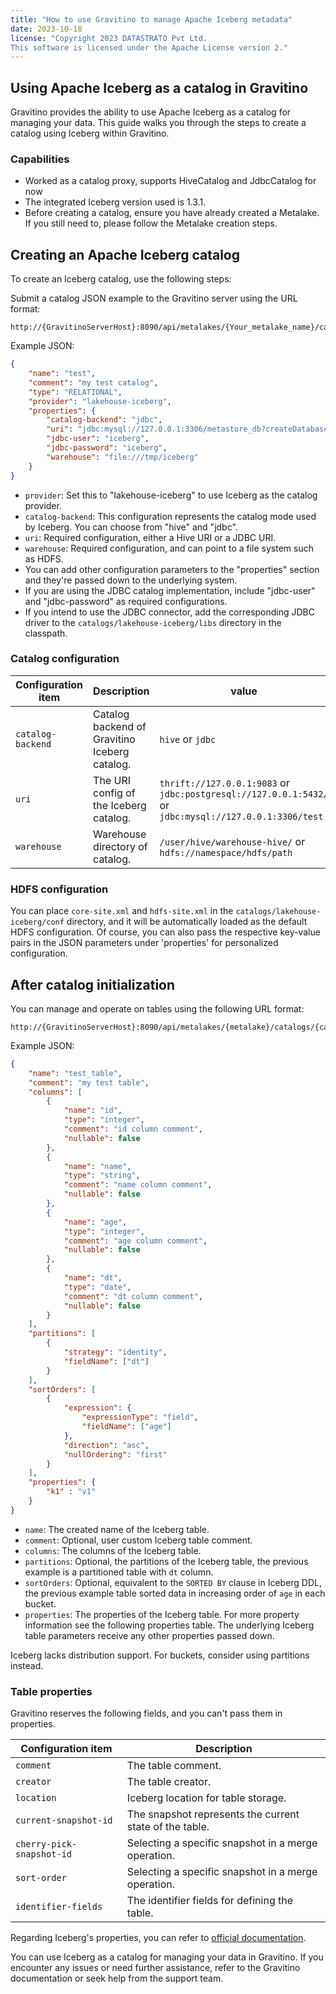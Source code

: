 ```yaml
---
title: "How to use Gravitino to manage Apache Iceberg metadata"
date: 2023-10-18
license: "Copyright 2023 DATASTRATO Pvt Ltd.
This software is licensed under the Apache License version 2."
---
```


## Using Apache Iceberg as a catalog in Gravitino

Gravitino provides the ability to use Apache Iceberg as a catalog for managing your data. This guide walks you through the steps to create a catalog using Iceberg within Gravitino.

### Capabilities

* Worked as a catalog proxy, supports HiveCatalog and JdbcCatalog for now
* The integrated Iceberg version used is 1.3.1.
* Before creating a catalog, ensure you have already created a Metalake. If you still need to, please follow the Metalake creation steps.

## Creating an Apache Iceberg catalog

To create an Iceberg catalog, use the following steps:

Submit a catalog JSON example to the Gravitino server using the URL format:

```shell
http://{GravitinoServerHost}:8090/api/metalakes/{Your_metalake_name}/catalogs
```

   Example JSON:

   ```json
   {
       "name": "test",
       "comment": "my test catalog",
       "type": "RELATIONAL",
       "provider": "lakehouse-iceberg",
       "properties": {
           "catalog-backend": "jdbc",
           "uri": "jdbc:mysql://127.0.0.1:3306/metastore_db?createDatabaseIfNotExist=true",
           "jdbc-user": "iceberg",
           "jdbc-password": "iceberg",
           "warehouse": "file:///tmp/iceberg"
       }
   }
   ```

* `provider`: Set this to "lakehouse-iceberg" to use Iceberg as the catalog provider.
* `catalog-backend`: This configuration represents the catalog mode used by Iceberg. You can choose from "hive" and "jdbc".
* `uri`: Required configuration, either a Hive URI or a JDBC URI.
* `warehouse`: Required configuration, and can point to a file system such as HDFS.
* You can add other configuration parameters to the "properties" section and they're passed down to the underlying system.
* If you are using the JDBC catalog implementation, include "jdbc-user" and "jdbc-password" as required configurations.
* If you intend to use the JDBC connector, add the corresponding JDBC driver to the `catalogs/lakehouse-iceberg/libs` directory in the classpath.

### Catalog configuration

| Configuration item | Description                                   | value                                                                                                  |
|--------------------|-----------------------------------------------|--------------------------------------------------------------------------------------------------------|
| `catalog-backend`  | Catalog backend of Gravitino Iceberg catalog. | `hive` or `jdbc`                                                                                       |
| `uri`              | The URI config of the Iceberg catalog.        | `thrift://127.0.0.1:9083` or `jdbc:postgresql://127.0.0.1:5432/` or `jdbc:mysql://127.0.0.1:3306/test` |
| `warehouse`        | Warehouse directory of catalog.               | `/user/hive/warehouse-hive/`  or `hdfs://namespace/hdfs/path`                                          |

### HDFS configuration

You can place `core-site.xml` and `hdfs-site.xml` in the `catalogs/lakehouse-iceberg/conf` directory, and it will be automatically loaded as the default HDFS configuration. Of course, you can also pass the respective key-value pairs in the JSON parameters under 'properties' for personalized configuration.

## After catalog initialization

You can manage and operate on tables using the following URL format:

   ```shell
   http://{GravitinoServerHost}:8090/api/metalakes/{metalake}/catalogs/{catalog}/schemas/{schema}/tables
   ```

Example JSON:

```json
{
    "name": "test_table",
    "comment": "my test table",
    "columns": [
        {
            "name": "id",
            "type": "integer",
            "comment": "id column comment",
            "nullable": false
        },
        {
            "name": "name",
            "type": "string",
            "comment": "name column comment",
            "nullable": false
        },
        {
            "name": "age",
            "type": "integer",
            "comment": "age column comment",
            "nullable": false
        },
        {
            "name": "dt",
            "type": "date",
            "comment": "dt column comment",
            "nullable": false
        }
    ],
    "partitions": [
        {
            "strategy": "identity",
            "fieldName": ["dt"]
        }
    ],
    "sortOrders": [
        {
            "expression": {
                "expressionType": "field",
                "fieldName": ["age"]
            },
            "direction": "asc",
            "nullOrdering": "first"
        }
    ],
    "properties": {
        "k1" : "v1"
    }
}
```

* `name`: The created name of the Iceberg table.
* `comment`: Optional, user custom Iceberg table comment.
* `columns`: The columns of the Iceberg table.
* `partitions`: Optional, the partitions of the Iceberg table, the previous example is a partitioned table with `dt` column.
* `sortOrders`: Optional, equivalent to the `SORTED BY` clause in Iceberg DDL, the previous example table sorted data in increasing order of `age` in each bucket.
* `properties`: The properties of the Iceberg table. For more property information see the following properties table. The underlying Iceberg table parameters receive any other properties passed down.

Iceberg lacks distribution support. For buckets, consider using partitions instead.

### Table properties

Gravitino reserves the following fields, and you can't pass them in properties.

| Configuration item        | Description                                             |
|---------------------------|---------------------------------------------------------|
| `comment`                 | The table comment.                                      |
| `creator`                 | The table creator.                                      |
| `location`                | Iceberg location for table storage.                     |
| `current-snapshot-id`     | The snapshot represents the current state of the table. |
| `cherry-pick-snapshot-id` | Selecting a specific snapshot in a merge operation.     |
| `sort-order`              | Selecting a specific snapshot in a merge operation.     |
| `identifier-fields`       | The identifier fields for defining the table.           |

Regarding Iceberg's properties, you can refer to [official documentation](https://iceberg.apache.org/docs/1.3.1/configuration/).

You can use Iceberg as a catalog for managing your data in Gravitino. If you encounter any issues or need further assistance, refer to the Gravitino documentation or seek help from the support team.

